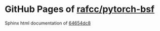 GitHub Pages of [rafcc/pytorch-bsf](https://github.com/rafcc/pytorch-bsf.git)
===
Sphinx html documentation of [64654dc8](https://github.com/rafcc/pytorch-bsf/tree/64654dc8ed62dd09dd8003f6994d2fee1d5cae91)
